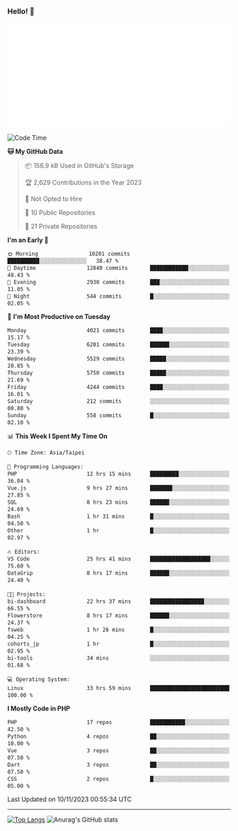 ### Hello! 👋

![Metrics](/metrics.classic.svg)

<!--START_SECTION:waka-->
![Code Time](http://img.shields.io/badge/Code%20Time-783%20hrs%2041%20mins-blue)

**🐱 My GitHub Data** 

> 📦 156.9 kB Used in GitHub's Storage 
 > 
> 🏆 2,629 Contributions in the Year 2023
 > 
> 🚫 Not Opted to Hire
 > 
> 📜 10 Public Repositories 
 > 
> 🔑 21 Private Repositories 
 > 
**I'm an Early 🐤** 

```text
🌞 Morning                10201 commits       ██████████░░░░░░░░░░░░░░░   38.47 % 
🌆 Daytime                12840 commits       ████████████░░░░░░░░░░░░░   48.43 % 
🌃 Evening                2930 commits        ███░░░░░░░░░░░░░░░░░░░░░░   11.05 % 
🌙 Night                  544 commits         █░░░░░░░░░░░░░░░░░░░░░░░░   02.05 % 
```
📅 **I'm Most Productive on Tuesday** 

```text
Monday                   4021 commits        ████░░░░░░░░░░░░░░░░░░░░░   15.17 % 
Tuesday                  6201 commits        ██████░░░░░░░░░░░░░░░░░░░   23.39 % 
Wednesday                5529 commits        █████░░░░░░░░░░░░░░░░░░░░   20.85 % 
Thursday                 5750 commits        █████░░░░░░░░░░░░░░░░░░░░   21.69 % 
Friday                   4244 commits        ████░░░░░░░░░░░░░░░░░░░░░   16.01 % 
Saturday                 212 commits         ░░░░░░░░░░░░░░░░░░░░░░░░░   00.80 % 
Sunday                   558 commits         █░░░░░░░░░░░░░░░░░░░░░░░░   02.10 % 
```


📊 **This Week I Spent My Time On** 

```text
🕑︎ Time Zone: Asia/Taipei

💬 Programming Languages: 
PHP                      12 hrs 15 mins      █████████░░░░░░░░░░░░░░░░   36.04 % 
Vue.js                   9 hrs 27 mins       ███████░░░░░░░░░░░░░░░░░░   27.85 % 
SQL                      8 hrs 23 mins       ██████░░░░░░░░░░░░░░░░░░░   24.69 % 
Bash                     1 hr 31 mins        █░░░░░░░░░░░░░░░░░░░░░░░░   04.50 % 
Other                    1 hr                █░░░░░░░░░░░░░░░░░░░░░░░░   02.97 % 

🔥 Editors: 
VS Code                  25 hrs 41 mins      ███████████████████░░░░░░   75.60 % 
DataGrip                 8 hrs 17 mins       ██████░░░░░░░░░░░░░░░░░░░   24.40 % 

🐱‍💻 Projects: 
bi-dashboard             22 hrs 37 mins      █████████████████░░░░░░░░   66.55 % 
Flowerstore              8 hrs 17 mins       ██████░░░░░░░░░░░░░░░░░░░   24.37 % 
fsweb                    1 hr 26 mins        █░░░░░░░░░░░░░░░░░░░░░░░░   04.25 % 
cohorts_jp               1 hr                █░░░░░░░░░░░░░░░░░░░░░░░░   02.95 % 
bi-tools                 34 mins             ░░░░░░░░░░░░░░░░░░░░░░░░░   01.68 % 

💻 Operating System: 
Linux                    33 hrs 59 mins      █████████████████████████   100.00 % 
```

**I Mostly Code in PHP** 

```text
PHP                      17 repos            ███████████░░░░░░░░░░░░░░   42.50 % 
Python                   4 repos             ██░░░░░░░░░░░░░░░░░░░░░░░   10.00 % 
Vue                      3 repos             ██░░░░░░░░░░░░░░░░░░░░░░░   07.50 % 
Dart                     3 repos             ██░░░░░░░░░░░░░░░░░░░░░░░   07.50 % 
CSS                      2 repos             █░░░░░░░░░░░░░░░░░░░░░░░░   05.00 % 
```




 Last Updated on 10/11/2023 00:55:34 UTC
<!--END_SECTION:waka-->

<hr>

<span style="display:inline-block">[![Top Langs](https://github-readme-stats.vercel.app/api/top-langs/?username=maureendadap&layout=compact&theme=transparent)](https://github.com/anuraghazra/github-readme-stats)</span>
<span style="display:inline-block">![Anurag's GitHub stats](https://github-readme-stats.vercel.app/api?username=maureendadap&show_icons=true&theme=transparent&count_private=true)</span>

<!--
**MaureenDadap/maureendadap** is a ✨ _special_ ✨ repository because its `README.md` (this file) appears on your GitHub profile.

Here are some ideas to get you started:

- 🔭 I’m currently working on ...
- 🌱 I’m currently learning ...
- 👯 I’m looking to collaborate on ...
- 🤔 I’m looking for help with ...
- 💬 Ask me about ...
- 📫 How to reach me: ...
- 😄 Pronouns: ...
- ⚡ Fun fact: ...
-->
